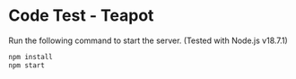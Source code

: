 # Code Test - Teapot

Run the following command to start the server. (Tested with Node.js v18.7.1)

```bash
npm install
npm start
```
